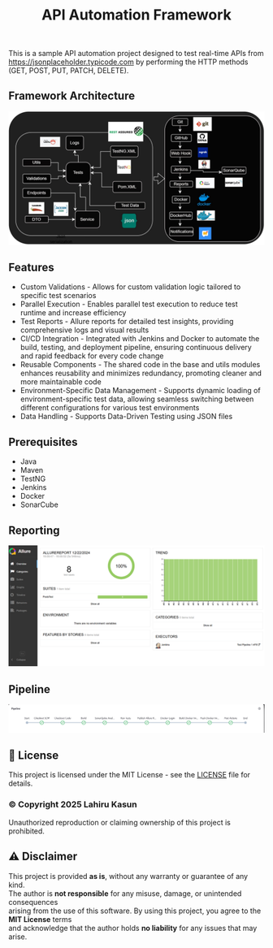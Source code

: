 <h1 align="center"> API Automation Framework</h1> <br>

This is a sample API automation project designed to test real-time APIs from https://jsonplaceholder.typicode.com by performing the HTTP methods (GET, POST, PUT, PATCH, DELETE).
  
## Framework Architecture 

![framework.jpg](framework.jpg)

## Features

* Custom Validations - Allows for custom validation logic tailored to specific test scenarios
* Parallel Execution - Enables parallel test execution to reduce test runtime and increase efficiency
* Test Reports - Allure reports for detailed test insights, providing comprehensive logs and visual results
* CI/CD Integration - Integrated with Jenkins and Docker to automate the build, testing, and deployment pipeline, ensuring continuous delivery and rapid feedback for every code change
* Reusable Components - The shared code in the base and utils modules enhances reusability and minimizes redundancy, promoting cleaner and more maintainable code
* Environment-Specific Data Management - Supports dynamic loading of environment-specific test data, allowing seamless switching between different configurations for various test environments
* Data Handling - Supports Data-Driven Testing using JSON files

## Prerequisites

* Java
* Maven
* TestNG
* Jenkins
* Docker
* SonarCube

## Reporting

![report.PNG](report.PNG)

## Pipeline

![pipeline.PNG](pipeline.PNG)

## 📜 License
This project is licensed under the MIT License - see the [LICENSE](LICENSE) file for details.

### © Copyright 2025 Lahiru Kasun
Unauthorized reproduction or claiming ownership of this project is prohibited.

## ⚠ Disclaimer
This project is provided **as is**, without any warranty or guarantee of any kind.  
The author is **not responsible** for any misuse, damage, or unintended consequences  
arising from the use of this software. By using this project, you agree to the **MIT License** terms  
and acknowledge that the author holds **no liability** for any issues that may arise.  

